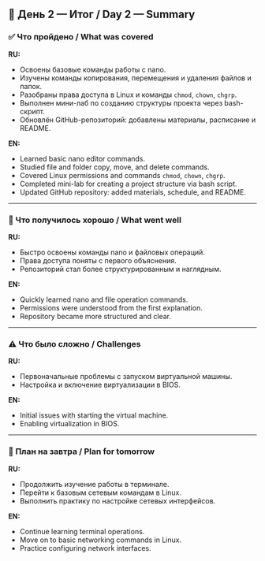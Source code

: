 ## 📅 День 2 — Итог / Day 2 — Summary  

### ✅ Что пройдено / What was covered  
**RU:**  
- Освоены базовые команды работы с nano.  
- Изучены команды копирования, перемещения и удаления файлов и папок.  
- Разобраны права доступа в Linux и команды `chmod`, `chown`, `chgrp`.  
- Выполнен мини-лаб по созданию структуры проекта через bash-скрипт.  
- Обновлён GitHub-репозиторий: добавлены материалы, расписание и README.  

**EN:**  
- Learned basic nano editor commands.  
- Studied file and folder copy, move, and delete commands.  
- Covered Linux permissions and commands `chmod`, `chown`, `chgrp`.  
- Completed mini-lab for creating a project structure via bash script.  
- Updated GitHub repository: added materials, schedule, and README.  

---

### 💪 Что получилось хорошо / What went well  
**RU:**  
- Быстро освоены команды nano и файловых операций.  
- Права доступа поняты с первого объяснения.  
- Репозиторий стал более структурированным и наглядным.  

**EN:**  
- Quickly learned nano and file operation commands.  
- Permissions were understood from the first explanation.  
- Repository became more structured and clear.  

---

### ⚠️ Что было сложно / Challenges  
**RU:**  
- Первоначальные проблемы с запуском виртуальной машины.  
- Настройка и включение виртуализации в BIOS.  

**EN:**  
- Initial issues with starting the virtual machine.  
- Enabling virtualization in BIOS.  

---

### 🎯 План на завтра / Plan for tomorrow  
**RU:**  
- Продолжить изучение работы в терминале.  
- Перейти к базовым сетевым командам в Linux.  
- Выполнить практику по настройке сетевых интерфейсов.  

**EN:**  
- Continue learning terminal operations.  
- Move on to basic networking commands in Linux.  
- Practice configuring network interfaces.
